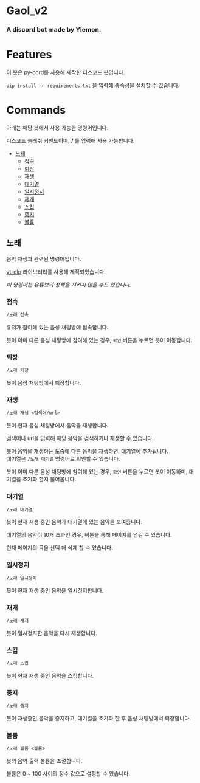 # Gaol_v2

### A discord bot made by Ylemon.


# Features

이 봇은 py-cord를 사용해 제작한 디스코드 봇입니다.

`pip install -r requirements.txt` 을 입력해 종속성을 설치할 수 있습니다.


# Commands

아래는 해당 봇에서 사용 가능한 명령어입니다.

디스코드 슬래쉬 커맨드이며, **/** 를 입력해 사용 가능합니다.

- [노래](#노래)
    * [접속](#접속)
    * [퇴장](#퇴장)
    * [재생](#재생)
    * [대기열](#대기열)
    * [일시정지](#일시정지)
    * [재개](#재개)
    * [스킵](#스킵)
    * [중지](#중지)
    * [볼륨](#볼륨)

## 노래

음악 재생과 관련된 명령어입니다.

<a href="https://github.com/yt-dlp/yt-dlp">yt-dlp</a> 라이브러리를 사용해 제작되었습니다.

*이 명령어는 유튜브의 정책을 지키지 않을 수도 있습니다.*

### 접속

```markdown
/노래 접속
```

유저가 참여해 있는 음성 채팅방에 접속합니다.

봇이 이미 다른 음성 채팅방에 참여해 있는 경우, `확인` 버튼을 누르면 봇이 이동합니다.

### 퇴장

```markdown
/노래 퇴장
```

봇이 음성 채팅방에서 퇴장합니다.

### 재생

```markdown
/노래 재생 <검색어/url>
```

봇이 현재 음성 채팅방에서 음악을 재생합니다.

검색어나 url을 입력해 해당 음악을 검색하거나 재생할 수 있습니다.

봇이 음악을 재생하는 도중에 다른 음악을 재생하면, 대기열에 추가됩니다.<br>
대기열은 `/노래 대기열` 명령어로 확인할 수 있습니다.

봇이 이미 다른 음성 채팅방에 참여해 있는 경우, `확인` 버튼을 누르면 봇이 이동하며, 대기열을 초기화 할지 물어봅니다.

### 대기열

```markdown
/노래 대기열
```

봇이 현재 재생 중인 음악과 대기열에 있는 음악을 보여줍니다.

대기열의 음악이 10개 초과인 경우, 버튼을 통해 페이지를 넘길 수 있습니다.

현재 페이지의 곡을 선택 해 삭제 할 수 있습니다.

### 일시정지

```markdown
/노래 일시정지
```

봇이 현재 재생 중인 음악을 일시정지합니다.

### 재개

```markdown
/노래 재개
```

봇이 일시정지한 음악을 다시 재생합니다.

### 스킵

```markdown
/노래 스킵
```

봇이 현재 재생 중인 음악을 스킵합니다.

### 중지

```markdown
/노래 중지
```

봇이 재생중인 음악을 중지하고, 대기열을 초기화 한 후 음성 채팅방에서 퇴장합니다.

### 볼륨

```markdown
/노래 볼륨 <볼륨>
```

봇의 음악 출력 볼륨을 조절합니다.

볼륨은 0 ~ 100 사이의 정수 값으로 설정할 수 있습니다.

